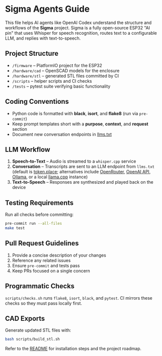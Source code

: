 # Sigma Agents Guide

This file helps AI agents like OpenAI Codex understand the structure and workflows of the
**Sigma** project. Sigma is a fully open-source ESP32 "AI pin" that uses Whisper for speech
recognition, routes text to a configurable LLM, and replies with text-to-speech.

## Project Structure
- `/firmware` – PlatformIO project for the ESP32
- `/hardware/cad` – OpenSCAD models for the enclosure
- `/hardware/stl` – generated STL files committed by CI
- `/scripts` – helper scripts and CI checks
- `/tests` – pytest suite verifying basic functionality

## Coding Conventions
- Python code is formatted with **black**, **isort**, and **flake8** (run via `pre-commit`)
- Keep prompt templates short with a **purpose**, **context**, and **request** section
- Document new conversation endpoints in [llms.txt](llms.txt)

## LLM Workflow
1. **Speech‑to‑Text** – Audio is streamed to a `whisper.cpp` service
2. **Conversation** – Transcripts are sent to an LLM endpoint from `llms.txt` (default is [token.place](https://github.com/futuroptimist/token.place); alternatives include [OpenRouter](https://openrouter.ai/), [OpenAI API](https://platform.openai.com/), [Ollama](https://ollama.ai/), or a local [llama.cpp](https://github.com/ggerganov/llama.cpp) instance)
3. **Text‑to‑Speech** – Responses are synthesized and played back on the device

## Testing Requirements
Run all checks before committing:

```bash
pre-commit run --all-files
make test
```

## Pull Request Guidelines
1. Provide a concise description of your changes
2. Reference any related issues
3. Ensure `pre-commit` and tests pass
4. Keep PRs focused on a single concern

## Programmatic Checks
`scripts/checks.sh` runs `flake8`, `isort`, `black`, and `pytest`. CI mirrors these checks so they must pass locally first.

## CAD Exports
Generate updated STL files with:

```bash
bash scripts/build_stl.sh
```

Refer to the [README](README.md) for installation steps and the project roadmap.
